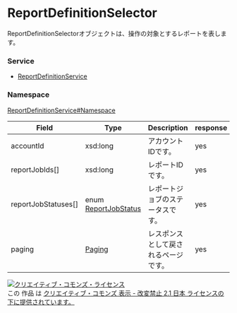 

# ReportDefinitionSelector

ReportDefinitionSelectorオブジェクトは、操作の対象とするレポートを表します。

### Service

+ [ReportDefinitionService](../../services/ReportDefinitionService.md)

### Namespace

[ReportDefinitionService#Namespace](../../services/ReportDefinitionService.md#namespace)

| Field | Type | Description | response |
| ----- | ---- | ----------- | -------- |
| accountId | xsd:long | アカウントIDです。 | yes | |
| reportJobIds[] | xsd:long | レポートIDです。 | yes | |
| reportJobStatuses[] | enum [ReportJobStatus](./ReportJobStatus.md) | レポートジョブのステータスです。 | yes | |
| paging | [Paging](../Common/Paging.md) | レスポンスとして戻されるページです。 | yes | |

<a rel="license" href="http://creativecommons.org/licenses/by-nd/2.1/jp/"><img alt="クリエイティブ・コモンズ・ライセンス" style="border-width:0" src="https://i.creativecommons.org/l/by-nd/2.1/jp/88x31.png" /></a><br />この 作品 は <a rel="license" href="http://creativecommons.org/licenses/by-nd/2.1/jp/">クリエイティブ・コモンズ 表示 - 改変禁止 2.1 日本 ライセンスの下に提供されています。</a>
